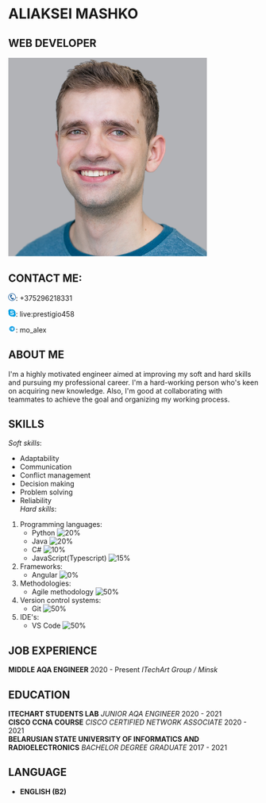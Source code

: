 # **ALIAKSEI MASHKO**
## WEB DEVELOPER
![Profile image wasn't loaded](/images/profile_image.png)
## **CONTACT ME:**
![?](/images/phone_icon.png): +375296218331

![?](/images/skype_logo.png): live:prestigio458

![?](/images/telegram_logo.png): mo_alex  
## **ABOUT ME**
I'm a highly motivated engineer aimed at improving my soft and hard skills and pursuing my professional career. I'm a hard-working person who's keen on acquiring new knowledge. Also, I'm good at collaborating with teammates to achieve the goal and organizing my working process.
## **SKILLS**
*Soft skills*:
* Adaptability
* Communication
* Conflict management
* Decision making
* Problem solving
* Reliability  
*Hard skills*:
1. Programming languages:
   * Python ![20%](https://progress-bar.dev/20)
   * Java ![20%](https://progress-bar.dev/20)
   * C# ![10%](https://progress-bar.dev/10)
   * JavaScript(Typescript) ![15%](https://progress-bar.dev/15)
2. Frameworks:
   * Angular ![0%](https://progress-bar.dev/0)
3. Methodologies:
   * Agile methodology ![50%](https://progress-bar.dev/50)
4. Version control systems:
   * Git ![50%](https://progress-bar.dev/50)
5. IDE's:
   * VS Code ![50%](https://progress-bar.dev/50)
## **JOB EXPERIENCE**
**MIDDLE AQA ENGINEER**
2020 - Present
*ITechArt Group / Minsk*
## **EDUCATION**
**ITECHART STUDENTS LAB**
*JUNIOR AQA ENGINEER*
2020 - 2021  
**CISCO CCNA COURSE**
*CISCO CERTIFIED NETWORK ASSOCIATE*
2020 - 2021  
**BELARUSIAN STATE UNIVERSITY OF INFORMATICS AND RADIOELECTRONICS**
*BACHELOR DEGREE GRADUATE*
2017 - 2021
## LANGUAGE

* **ENGLISH (B2)**
